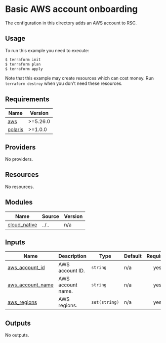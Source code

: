 # Basic AWS account onboarding
The configuration in this directory adds an AWS account to RSC.

## Usage
To run this example you need to execute:
```bash
$ terraform init
$ terraform plan
$ terraform apply
```
Note that this example may create resources which can cost money. Run `terraform destroy` when you don't need these
resources.

<!-- BEGIN_TF_DOCS -->


## Requirements

| Name | Version |
|------|---------|
| <a name="requirement_aws"></a> [aws](#requirement\_aws) | >=5.26.0 |
| <a name="requirement_polaris"></a> [polaris](#requirement\_polaris) | >=1.0.0 |

## Providers

No providers.

## Resources

No resources.

## Modules

| Name | Source | Version |
|------|--------|---------|
| <a name="module_cloud_native"></a> [cloud\_native](#module\_cloud\_native) | ../.. | n/a |

## Inputs

| Name | Description | Type | Default | Required |
|------|-------------|------|---------|:--------:|
| <a name="input_aws_account_id"></a> [aws\_account\_id](#input\_aws\_account\_id) | AWS account ID. | `string` | n/a | yes |
| <a name="input_aws_account_name"></a> [aws\_account\_name](#input\_aws\_account\_name) | AWS account name. | `string` | n/a | yes |
| <a name="input_aws_regions"></a> [aws\_regions](#input\_aws\_regions) | AWS regions. | `set(string)` | n/a | yes |

## Outputs

No outputs.

<!-- END_TF_DOCS -->

